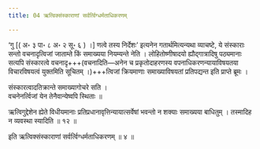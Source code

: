 ```yaml
---
title: 04 ऋत्विक्संस्काराणां सर्वर्त्विग्धर्मताधिकरणम्

---
```


‘गु \[( अ॰ ३ पा॰ ८ अ॰ २ सू॰ ६ ) ।\] णत्वे तस्य निर्देशः’ इत्यनेन गतार्थमित्यन्यथा व्याचष्टे, ये संस्काराः सन्तो वचनादृत्विजां जाताम्ते किं समाख्यया नियम्यन्ते नेति । लोहितोष्णीषादयो ह्यौद्गात्रादिषु पठ्यमानाः सत्यपि संस्कारत्वे वचनादृ+++(वचनादिति—अनेन च प्रकृतोदाहरणस्य वपनाधिकरणन्यायाविषयतया विचारविषयत्वं युक्तमिति सूचितम् ।)+++त्विजां क्रियमाणाः समाख्याविषयतां प्रतिपद्यन्त इति प्राप्ते ब्रूमः ।

संस्कारत्वादतिक्रान्ते समाख्यागोचरे सति ।  
वचनेनर्त्विजां येन तेनैवान्येष्वपि स्थिताः ॥  


ऋत्विगुद्देशेन ह्येते विधीयमानाः प्रतिप्रधानावृत्तिन्यायात्सर्वेषां भवन्तो न शक्याः समाख्यया बाधितुम् । तस्मादिह न व्यवस्था स्यादिति ॥ १२ ॥

इति ऋत्विक्संस्काराणां सर्वर्त्विग्धर्मताधिकरणम् ॥ ४ ॥

